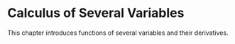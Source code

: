 # Calculus of Several Variables

This chapter introduces functions of several variables and their derivatives.

```{tableofcontents}
```